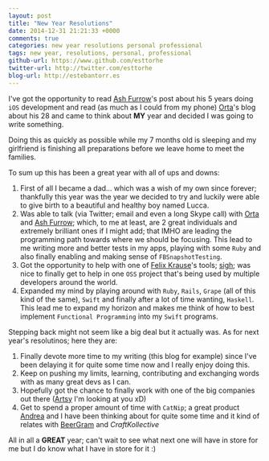 ```yaml
---
layout: post
title: "New Year Resolutions"
date: 2014-12-31 21:21:33 +0000
comments: true
categories: new year resolutions personal professional
tags: new year, resolutions, personal, professional
github-url: https://www.github.com/esttorhe
twitter-url: http://twitter.com/esttorhe
blog-url: http://estebantorr.es
---
```

[orta]:https://twitter.com/orta
[ash]:https://twitter.com/ashfurrow
[krause]:https://twitter.com/krausefx
[artsy]:https://twitter.com/artsy
[andrea]:https://twitter.com/dredayli

I've got the opportunity to read [Ash Furrow][ash]'s post about his 5 years doing `iOS` development and read (as much as I could from my phone) [Orta][orta]'s blog about his 28 and came to think about **MY** year and decided I was going to write something.

<!-- more -->

Doing this as quickly as possible while my 7 months old is sleeping and my girlfriend is finishing all preparations before we leave home to meet the families.


To sum up this has been a great year with all of ups and downs:

1. First of all I became a dad… which was a wish of my own since forever; thankfully this year was the year we decided to try and luckily were able to give birth to a beautiful and healthy boy named Lucca.
2. Was able to talk (via Twitter; email and even a long Skype call) with [Orta][orta] and [Ash Furrow][ash]; which, to me at least, are 2 great individuals and extremely brilliant ones if I might add; that IMHO are leading the programming path towards where we should be focusing.
This lead to me writing more and better tests in my apps, playing with some `Ruby` and also finally enabling and making sense of `FBSnapshotTesting`.
3. Got the opportunity to help with one of [Felix Krause][krause]'s tools; [sigh](https://github.com/krausefx/sigh); was nice to finally get to help in one `OSS` project that's being used by multiple developers around the world.
4. Expanded my mind by playing around with `Ruby`, `Rails`, `Grape` (all of this kind of the same), `Swift` and finally after a lot of time wanting, `Haskell`. This lead me to expand my horizon and makes me think of how to best implement `Functional Programming` into my `Swift` programs.



Stepping back might not seem like a big deal but it actually was.
As for next year's resolutinos; here they are:

1. Finally devote more time to my writing (this blog for example) since I've been delaying it for quite some time now and I really enjoy doing this.
2. Keep on pushing my limits, learning, contributing and exchanging words with as many great devs as I can.
3. Hopefully got the chance to finally work with one of the big companies out there ([Artsy][artsy] I'm looking at you xD)
4. Get to spend a proper amount of time with `CatNip`; a great product [Andrea][andrea] and I have been thinking about for quite some time and it kind of relates with [BeerGram](https://twitter.com/getbeergram) and *CraftKollective*



All in all a __**GREAT**__ year; can't wait to see what next one will have in store for me but I do know what I have in store for it :)